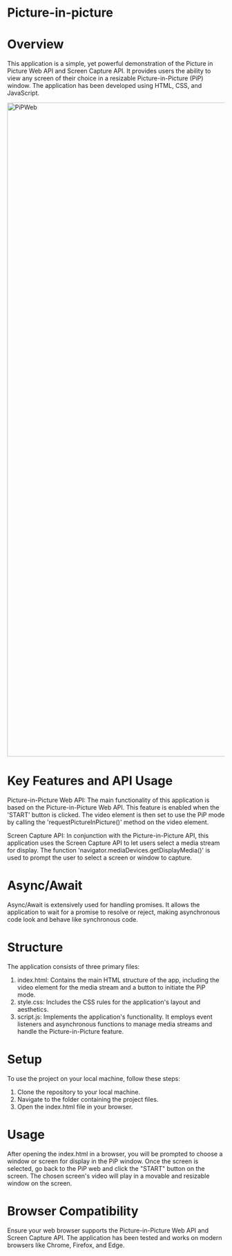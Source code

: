 # Picture-in-picture

# Overview
This application is a simple, yet powerful demonstration of the Picture in Picture Web API and Screen Capture API. It provides users the ability to view any screen of their choice in a resizable Picture-in-Picture (PiP) window. The application has been developed using HTML, CSS, and JavaScript.

<img width="1512" alt="PiPWeb" src="https://github.com/KhoaMDao/Picture-in-picture/assets/114627954/6f564be3-9826-4f36-bae4-b80c0d94f673">

# Key Features and API Usage
Picture-in-Picture Web API:
The main functionality of this application is based on the Picture-in-Picture Web API. This feature is enabled when the 'START' button is clicked. The video element is then set to use the PiP mode by calling the 'requestPictureInPicture()' method on the video element.

Screen Capture API:
In conjunction with the Picture-in-Picture API, this application uses the Screen Capture API to let users select a media stream for display. The function 'navigator.mediaDevices.getDisplayMedia()' is used to prompt the user to select a screen or window to capture.

# Async/Await
Async/Await is extensively used for handling promises. It allows the application to wait for a promise to resolve or reject, making asynchronous code look and behave like synchronous code.

# Structure
The application consists of three primary files:
1. index.html: Contains the main HTML structure of the app, including the video element for the media stream and a button to initiate the PiP mode.
2. style.css: Includes the CSS rules for the application's layout and aesthetics.
3. script.js: Implements the application's functionality. It employs event listeners and asynchronous functions to manage media streams and handle the Picture-in-Picture feature.

# Setup
To use the project on your local machine, follow these steps:
1. Clone the repository to your local machine.
2. Navigate to the folder containing the project files.
3. Open the index.html file in your browser.

# Usage
After opening the index.html in a browser, you will be prompted to choose a window or screen for display in the PiP window. Once the screen is selected, go back to the PiP web and click the "START" button on the screen. The chosen screen's video will play in a movable and resizable window on the screen.

# Browser Compatibility
Ensure your web browser supports the Picture-in-Picture Web API and Screen Capture API. The application has been tested and works on modern browsers like Chrome, Firefox, and Edge.
